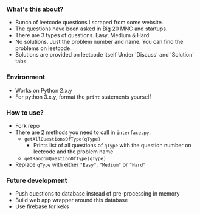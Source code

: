 ### What's this about?

* Bunch of leetcode questions I scraped from some website.
* The questions have been asked in Big 20 MNC and startups.
* There are 3 types of questions. Easy, Medium & Hard
* No solutions. Just the problem number and name. You can find the problems on leetcode.
* Solutions are provided on leetcode itself Under 'Discuss' and 'Solution' tabs


### Environment

* Works on Python 2.x.y
* For python 3.x.y, format the `print` statements yourself

### How to use?

* Fork repo
* There are 2 methods you need to call in `interface.py`:
	* `getAllQuestionsOfType(qType)`
		* Prints list of all questions of `qType` with the question number on leetcode and the problem name
	* `getRandomQuestionOfType(qType)`
* Replace `qType` with either `"Easy"`, `"Medium"` or `"Hard"`

### Future development

* Push questions to database instead of pre-processing in memory
* Build web app wrapper around this database
* Use firebase for keks
